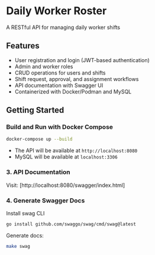 # Daily Worker Roster

A RESTful API for managing daily worker shifts

## Features
- User registration and login (JWT-based authentication)
- Admin and worker roles
- CRUD operations for users and shifts
- Shift request, approval, and assignment workflows
- API documentation with Swagger UI
- Containerized with Docker/Podman and MySQL

## Getting Started


### Build and Run with Docker Compose
```sh
docker-compose up --build
```
- The API will be available at `http://localhost:8080`
- MySQL will be available at `localhost:3306`

### 3. API Documentation
Visit: [http://localhost:8080/swagger/index.html]

### 4. Generate Swagger Docs
Install swag CLI
```sh
go install github.com/swaggo/swag/cmd/swag@latest
```
Generate docs:
```sh
make swag
```
